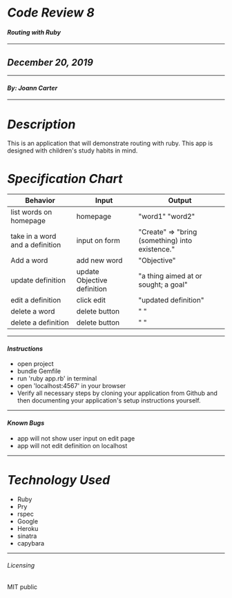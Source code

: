 # _Code Review 8_
#### _Routing with Ruby_
****************
## _December 20, 2019_
****************
#### _By: Joann Carter_
***************
# _Description_
This is an application that will demonstrate routing with ruby. This app is designed with children's study habits in mind.

#  _Specification Chart_
| Behavior  | Input  | Output  |
|--------------|-----------|-----------|
|list words on homepage|homepage|"word1" "word2"|
|take in a word and a definition |input on form|"Create" => "bring (something) into existence."|
|Add a word | add new word |"Objective"|
|update definition|update Objective definition| "a thing aimed at or sought; a goal"|
|edit a definition|click edit|"updated definition"|
|delete a word |delete button |" "|
|delete a definition |delete button |" "|
******************
#### _Instructions_
* open project
* bundle Gemfile
* run 'ruby app.rb' in terminal
* open 'localhost:4567' in your browser
* Verify all necessary steps by cloning your application from Github and then documenting your application's setup instructions yourself.
***************
#### _Known Bugs_
* app will not show user input on edit page
* app will not edit definition on localhost
***************
# _Technology Used_
* Ruby
* Pry
* rspec
* Google
* Heroku
* sinatra
* capybara
*******
###### _Licensing_
MIT public
